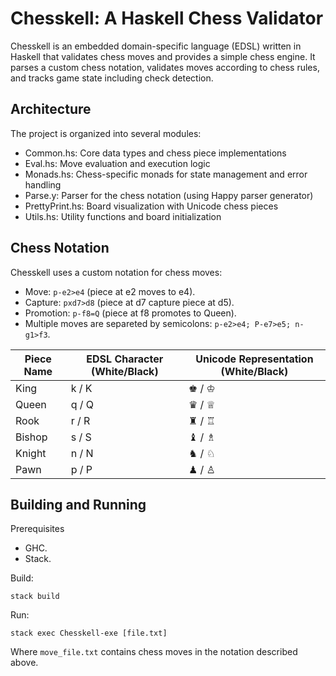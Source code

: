 # Chesskell: A Haskell Chess Validator
Chesskell is an embedded domain-specific language (EDSL) written in Haskell that validates chess moves and provides a simple chess engine. It parses a custom chess notation, validates moves according to chess rules, and tracks game state including check detection.
## Architecture
The project is organized into several modules:

- Common.hs: Core data types and chess piece implementations
- Eval.hs: Move evaluation and execution logic
- Monads.hs: Chess-specific monads for state management and error handling
- Parse.y: Parser for the chess notation (using Happy parser generator)
- PrettyPrint.hs: Board visualization with Unicode chess pieces
- Utils.hs: Utility functions and board initialization

## Chess Notation
Chesskell uses a custom notation for chess moves:
- Move: ```p-e2>e4``` (piece at e2 moves to e4).
- Capture: ```pxd7>d8``` (piece at d7 capture piece at d5).
- Promotion: ```p-f8=Q``` (piece at f8 promotes to Queen).
- Multiple moves are separeted by semicolons: ```p-e2>e4; P-e7>e5; n-g1>f3```.

| Piece Name | EDSL Character (White/Black) | Unicode Representation (White/Black) |
|------------|------------------------------|-------------------------------------|
| King       | k / K                        | ♚ / ♔                              |
| Queen      | q / Q                        | ♛ / ♕                              |
| Rook       | r / R                        | ♜ / ♖                              |
| Bishop     | s / S                        | ♝ / ♗                              |
| Knight     | n / N                        | ♞ / ♘                              |
| Pawn       | p / P                        | ♟ / ♙                              |

## Building and Running
Prerequisites
- GHC.
- Stack.

Build:

``` stack build ```

Run:

``` stack exec Chesskell-exe [file.txt] ```

Where ```move_file.txt``` contains chess moves in the notation described above.

